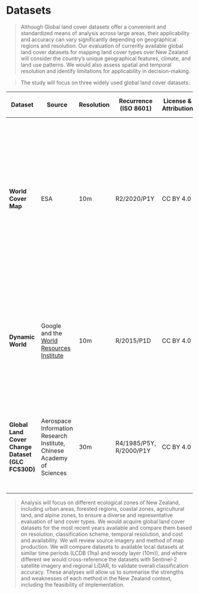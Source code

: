 # Datasets

> Although Global land cover datasets offer a convenient and standardized means of analysis across large areas, their applicability and accuracy can vary significantly depending on geographical regions and resolution. Our evaluation of currently available global land cover datasets for mapping land cover types over New Zealand will consider the country’s unique geographical features, climate, and land use patterns. We would also assess spatial and temporal resolution and identify limitations for applicability in decision-making.

> The study will focus on three widely used global land cover datasets:

<table>
  <thead>
    <tr>
      <th>Dataset</th>
      <th>Source</th>
      <th>Resolution</th>
      <th>Recurrence (ISO 8601)</th>
      <th>License & Attribution</th>
      <th>Cost</th>
      <th>Validation</th>
      <th>Further Information</th>
      <th>Number of classes</th>
      <!-- <th>Classes & Description</th> -->
      <th>Format</th>
      <th>Projection</th>
      <th>Input Data</th>
      <th>Citation</th>
      <th>Download Link</th>
      <th>GEE Image Collection Name</th>
      <th>Attribution</th>
    </tr>
  </thead>
  <tbody>
    <tr>
      <td><b>World Cover Map</b></td>
      <td>ESA</td>
      <td>10m</td>
      <td>R2/2020/P1Y</td>
      <td>CC BY 4.0</td>
      <td>Free</td>
      <td>The ESA WorldCover product has been independently validated by Wageningen University (statistical accuracy) and IIASA (spatial accuracy).
        <ul>
            <li><a href="https://worldcover2020.esa.int/data/docs/WorldCover_PVR_V1.1.pdf">75% (2020)</a></li>
            <li><a href="https://worldcover2021.esa.int/data/docs/WorldCover_PVR_V2.0.pdf">76.7% (2021)</a></li>
        </ul>
      </td>
      <td><a href="https://github.com/ESA-WorldCover/esa-worldcover-datasets">ESA World Cover Datasets</a></td>
      <td>11</td>
      <!-- <td>1. Tree cover #006400<br>2. Shrubland #ffbb22<br>3. Grassland #ffff4c<br>4. Cropland #f096ff<br>5. Built-up #fa0000<br>6. Bare/sparse vegetation #b4b4b4<br>7. Snow and ice #f0f0f0<br>8. Permanent water bodies #0064c8<br>9. Herbaceous wetland #0096a0<br>10. Mangroves #00cf75<br>11. Moss and lichen #fae6a0</td> -->
      <td>COG</td>
      <td>EPSG:4326</td>
      <td>Sentinel-1, Sentinel-2</td>
      <!-- <td>Citation: European Space Agency. (2021).</td> -->
      <td>
        <ul>
            <li>2020 v100: Zanaga, D., Van De Kerchove, R., De Keersmaecker, W., Souverijns, N., Brockmann, C., Quast, R., Wevers, J., Grosu, A., Paccini, A., Vergnaud, S., Cartus, O., Santoro, M., Fritz, S., Georgieva, I., Lesiv, M., Carter, S., Herold, M., Li, Linlin, Tsendbazar, N.E., Ramoino, F., Arino, O., 2021. ESA WorldCover 10 m 2020 v100. <a href="https://doi.org/10.5281/zenodo.5571936">doi.org/10.5281/zenodo.5571936</a>
            </li>
            <li>2021 v200: Zanaga, D., Van De Kerchove, R., Daems, D., De Keersmaecker, W., Brockmann, C., Kirches, G., Wevers, J., Cartus, O., Santoro, M., Fritz, S., Lesiv, M., Herold, M., Tsendbazar, N.E., Xu, P., Ramoino, F., Arino, O., 2022. ESA WorldCover 10 m 2021 v200. <a href="https://doi.org/10.5281/zenodo.7254221">doi.org/10.5281/zenodo.7254221</a></li>
        </ul>
      </td>
      <td>
        <ul>
            <li><a href="https://worldcover2020.esa.int/download">World Cover 2020</a></li>
            <li><a href="https://worldcover2021.esa.int/download">World Cover 2021</a></li>
        </ul>
      </td>
      <td>
        <ul>
            <li>ESA/WorldCover/v100</li>
            <li>ESA/WorldCover/v200</li>
        </ul>
      </td>
      <td>© ESA WorldCover project / Contains modified Copernicus Sentinel data (2021) processed by ESA WorldCover consortium</td>
    </tr>
    <tr>
      <td><b>Dynamic World</b></td>
      <td>Google and the <a href="https://www.wri.org/">World Resources Institute</a></td>
      <td>10m</td>
      <td>R/2015/P1D</td>
      <td>CC BY 4.0</td>
      <td>Free</td>
      <td></td>
      <td><a href="https://dynamicworld.app/about/">Dynamic World</a></td>
      <td>9</td>
      <!-- <td>1. Water #419BDF<br>2. Trees #397D49<br>3. Grass #88B053<br>4. Flooded vegetation #7A87C6<br>5. Crops #E49635<br>6. Shrub & Scrub #DFC35A<br>7. Built Area #C4281B<br>8. Bare Ground #A59B8F<br>9. Snow & Ice #B39FE1</td> -->
      <td>COG</td>
      <td>EPSG:4326</td>
      <td>Sentinel-2 Top of Atmosphere</td>
      <td>Brown, C.F., Brumby, S.P., Guzder-Williams, B. et al. Dynamic World, Near real-time global 10 m land use land cover mapping. Sci Data 9, 251 (2022). <a href="https://doi.org/10.1038/s41597-022-01307-4">doi.org/10.1038/s41597-022-01307-4</a></td>
      <td><a href="https://dynamicworld.app/download">Dynamic World</a></td>
      <td>GOOGLE/DYNAMICWORLD/V1</td>
      <td>This dataset is produced for the Dynamic World Project by Google in partnership with National Geographic Society and the World Resources Institute.</td>
    </tr>
    <tr>
      <td><b>Global Land Cover Change Dataset (GLC FCS30D)</b></td>
      <td>Aerospace Information Research Institute, Chinese Academy of Sciences</td>
      <td>30m</td>
      <td>R4/1985/P5Y, R/2000/P1Y</td>
      <td>CC BY 4.0</td>
      <td>Free</td>
      <td>80.88% overall accuracy, validated over 84,000 global samples</td>
      <td><a href="https://data.casearth.cn/thematic/glc_fcs30">GLC FCS30</a></td>
      <td>35</td>
      <!-- <td>1. Forest #008000<br>2. Grassland #32CD32<br>3. Cropland #FFD700<br>4. Built-up #FF6347<br>5. Wetland #1E90FF<br>6. Bareland #D3D3D3<br>7. Snow/Ice #FFFFFF<br>8. Water #0000FF</td> -->
      <td>COG</td>
      <td>EPSG:4326</td>
      <td>Landsat</td>
      <td>Zhang, X., Zhao, T., Xu, H., Liu, W., Wang, J., Chen, X., and Liu, L.: GLC_FCS30D: the first global 30 m land-cover dynamics monitoring product with a fine classification system for the period from 1985 to 2022 generated using dense-time-series Landsat imagery and the continuous change-detection method, Earth Syst. Sci. Data, 16, 1353–1381, <a href="https://doi.org/10.5194/essd-16-1353-2024">doi.org/10.5194/essd-16-1353-2024</a>, 2024.</td>
      <td><a href="https://doi.org/10.5281/zenodo.8239305">GLC30</a></td>
      <td>
        <ul>
            <li>projects/sat-io/open-datasets/GLC-FCS30D/annual</li>
            <li>projects/sat-io/open-datasets/GLC-FCS30D/five-years-map</li>
        </ul>
      </td>
      <td></td>
    </tr>
  </tbody>
</table>


<!-- - World Cover Map
    - InputQuality: Three-band GeoTIFF providing three per-pixel quality indicators of the Sentinel-1 and Sentinel-2 input data
    - "Since the WorldCover maps for 2020 and 2021 were generated with different algorithm versions (v100 and v200, respectively), changes between the maps should be treated with caution, as they include both changes in real land cover and changes due to the used algorithms."

- Dynamic World:
    - Not an officially supported Google Product
    - Deep learning methodology
    - "Dynamic World is intended to be used as a data product for users to add custom rules with which to assign final class values, producing derivative land cover maps."
    - Updates every 2-5 days depending on location
    - Provides per-pixel probabilities across 9 land cover classes

- GLC30_FCS30D
    - "Developed using continuous change detection methods and leveraging the extensive Landsat imagery archives within the Google Earth Engine platform" -->

> Analysis will focus on different ecological zones of New Zealand, including urban areas, forested regions, coastal zones, agricultural land, and alpine zones, to ensure a diverse and representative evaluation of land cover types. We would acquire global land cover datasets for the most recent years available and compare them based on resolution, classification scheme, temporal resolution, and cost and availability. We will review source imagery and method of map production. We will compare datasets to available local datasets at similar time periods (LCDB (1ha) and woody layer (10m)), and where different we would cross-reference the datasets with Sentinel-2 satellite imagery and regional LiDAR, to validate overall classification accuracy. These analyses will allow us to summarise the strengths and weaknesses of each method in the New Zealand context, including the feasibility of implementation. 